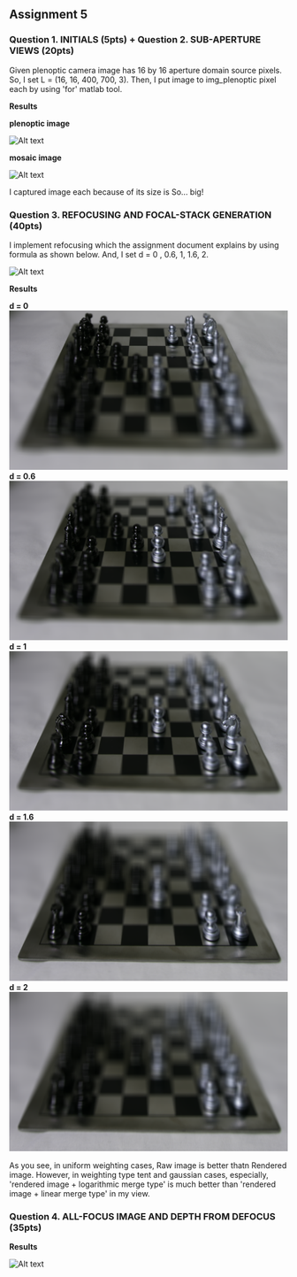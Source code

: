 ## Assignment 5

### Question 1. INITIALS (5pts) + Question 2. SUB-APERTURE VIEWS (20pts)

Given plenoptic camera image has 16 by 16 aperture domain source pixels. So, I set L = (16, 16, 400, 700, 3). Then, I put image to img_plenoptic pixel each by using 'for' matlab tool.

**Results**

**plenoptic image**

![Alt text](./Figure/img_plenoptic.png)

**mosaic image**

![Alt text](./Figure/img_mosaic.png)

I captured image each because of its size is So... big!

### Question 3. REFOCUSING AND FOCAL-STACK GENERATION (40pts)

I implement refocusing which the assignment document explains by using formula as shown below. And, I set d = 0 , 0.6, 1, 1.6, 2. 

![Alt text](./Figure/formula.refocus)

**Results**

**d = 0**
![Alt text](./Figure/img_depth_0.png)
**d = 0.6**
![Alt text](./Figure/img_depth_0.6.png)
**d = 1**
![Alt text](./Figure/img_depth_1.png)
**d = 1.6**
![Alt text](./Figure/img_depth_1.6.png)
**d = 2**
![Alt text](./Figure/img_depth_2.png)

As you see, in uniform weighting cases, Raw image is better thatn Rendered image. However, in weighting type tent and gaussian cases, especially, 'rendered image + logarithmic merge type' is much better than 'rendered image + linear merge type' in my view.

### Question 4. ALL-FOCUS IMAGE AND DEPTH FROM DEFOCUS (35pts)

**Results**

![Alt text](./Figure/linear_regression.jpg)


